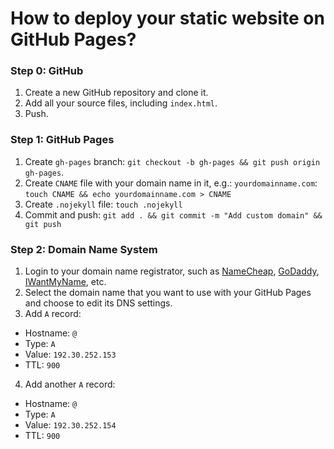 # How to deploy your static website on GitHub Pages?

### Step 0: GitHub
1. Create a new GitHub repository and clone it.
2. Add all your source files, including `index.html`.
3. Push.

### Step 1: GitHub Pages

1. Create `gh-pages` branch: `git checkout -b gh-pages && git push origin gh-pages`.
2. Create `CNAME` file with your domain name in it, e.g.: `yourdomainname.com`: `touch CNAME && echo yourdomainname.com > CNAME`
3. Create `.nojekyll` file: `touch .nojekyll`
4. Commit and push: `git add . && git commit -m "Add custom domain" && git push`

### Step 2: Domain Name System

1. Login to your domain name registrator, such as [NameCheap](https://www.namecheap.com), [GoDaddy](http://godaddy.com), [IWantMyName](http://iwantmyname.com), etc.
2. Select the domain name that you want to use with your GitHub Pages and choose to edit its DNS settings.
3. Add `A` record:
  + Hostname: `@`
  + Type: `A`
  + Value: `192.30.252.153`
  + TTL: `900`
4. Add another `A` record:
  + Hostname: `@`
  + Type: `A`
  + Value: `192.30.252.154`
  + TTL: `900`



